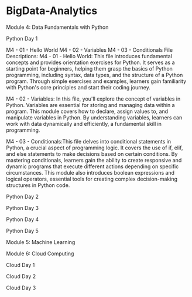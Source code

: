 # BigData-Analytics
Module 4: Data Fundamentals with Python

Python Day 1

M4 - 01 - Hello World
M4 - 02 - Variables
M4 - 03 - Conditionals
File Descriptions: M4 - 01 - Hello World: This file introduces fundamental concepts and provides orientation exercises for Python. It serves as a starting point for beginners, helping them grasp the basics of Python programming, including syntax, data types, and the structure of a Python program. Through simple exercises and examples, learners gain familiarity with Python's core principles and start their coding journey.

M4 - 02 - Variables: In this file, you'll explore the concept of variables in Python. Variables are essential for storing and managing data within a program. This module covers how to declare, assign values to, and manipulate variables in Python. By understanding variables, learners can work with data dynamically and efficiently, a fundamental skill in programming.

M4 - 03 - Conditionals:This file delves into conditional statements in Python, a crucial aspect of programming logic. It covers the use of if, elif, and else statements to make decisions based on certain conditions. By mastering conditionals, learners gain the ability to create responsive and dynamic programs that execute different actions depending on specific circumstances. This module also introduces boolean expressions and logical operators, essential tools for creating complex decision-making structures in Python code.

Python Day 2

Python Day 3

Python Day 4

Python Day 5


Module 5: Machine Learning



Module 6: Cloud Computing

Cloud Day 1

Cloud Day 2

Cloud Day 3
